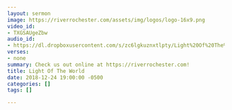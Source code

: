 ```yaml
---
layout: sermon
image: https://riverrochester.com/assets/img/logos/logo-16x9.png
video_id:
- TXGSAUgeZbw
audio_id:
- https://dl.dropboxusercontent.com/s/zc6lgkuznxtlpty/Light%20Of%20The%20World.mp3?dl=0
verses:
- none
summary: Check us out online at https://riverrochester.com!
title: Light Of The World
date: 2018-12-24 19:00:00 -0500
categories: []
tags: []

---
```

